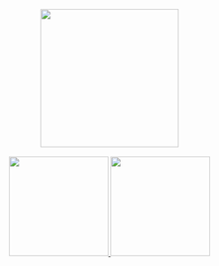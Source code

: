 <body>
        
<div align="center">
<img src="https://media3.giphy.com/media/MT5UUV1d4CXE2A37Dg/giphy.gif?cid=ecf05e47vbyjmqz7rdcs3vzf6ujgc0878gcmrcn9bi8e7sfd&rid=giphy.gif&ct=g" style="width:250px;height:250px" />
</div>
</br>
<div style="display: inline">
<div align="center">
  <a href="https://github.com/AdrianaLatorreGit">
  <img height="180em" src="https://github-readme-stats.vercel.app/api/pin?username=AdrianaLatorreGit&show_icons=true&theme=dracula&include_all_commits=true&count_private=true"/>
  <img height="180em" src="https://github-readme-stats.vercel.app/api/top-langs/?username=AdrianaLatorreGit&layout=compact&langs_count=7&theme=dracula"/>
</div>
</div>
</body>










